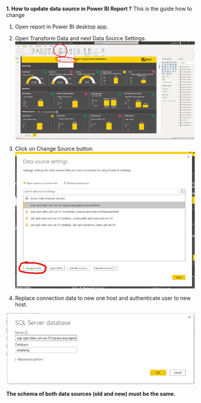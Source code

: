 **1. How to update data source in Power BI Report ?**
This is the guide how to change 

1. Open report in Power BI desktop app.

1. Open Transform Data and next Data Source Settings.
![image.png](/.attachments/image-8afe2385-f996-4758-9d4e-a2cb3ba73926.png)

1. Click on Change Source button.
![image.png](/.attachments/image-efb73dc5-2cac-4e49-83a9-88804fc30bf2.png)


1. Replace connection data to new one host and authenticate user to new host. 

![image.png](/.attachments/image-384a26b0-7c97-45fb-bf01-541aec9addb1.png)

**The schema of both data sources (old and new) must be the same.**